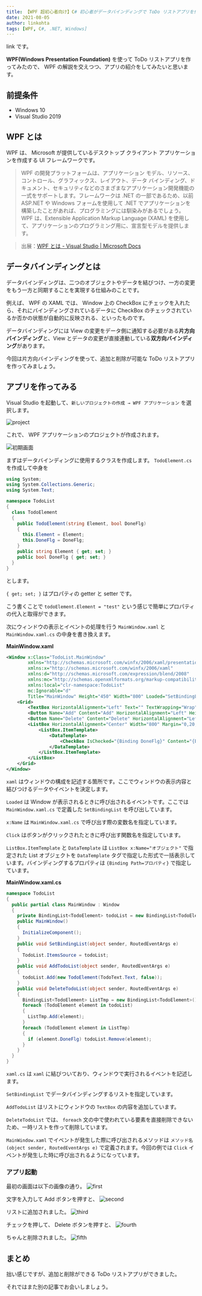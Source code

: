 ```yaml
---
title: 【WPF 超初心者向け】C# 初心者がデータバインディングで ToDo リストアプリを作ってみる
date: 2021-08-05
author: linkohta
tags: [WPF, C#, .NET, Windows]
---
```


link です。

**WPF(Windows Presentation Foundation)** を使って ToDo リストアプリを作ってみたので、 WPF の解説を交えつつ、アプリの紹介をしてみたいと思います。

## 前提条件

- Windows 10
- Visual Studio 2019

## WPF とは

WPF は、 Microsoft が提供しているデスクトップ クライアント アプリケーションを作成する UI フレームワークです。

>WPF の開発プラットフォームは、アプリケーション モデル、リソース、コントロール、グラフィックス、レイアウト、データ バインディング、ドキュメント、セキュリティなどのさまざまなアプリケーション開発機能の一式をサポートします。フレームワークは .NET の一部であるため、以前 ASP.NET や Windows フォームを使用して .NET でアプリケーションを構築したことがあれば、プログラミングには馴染みがあるでしょう。 WPF は、Extensible Application Markup Language (XAML) を使用して、アプリケーションのプログラミング用に、宣言型モデルを提供します。

>出展：[WPF とは - Visual Studio | Microsoft Docs](https://docs.microsoft.com/ja-jp/visualstudio/designers/getting-started-with-wpf?view=vs-2019)

## データバインディングとは

データバインディングは、二つのオブジェクトやデータを結びつけ、一方の変更をもう一方と同期することを実現する仕組みのことです。

例えば、 WPF の XAML では、 Window 上の CheckBox にチェックを入れたら、それにバインディングされているデータに CheckBox のチェックされているか否かの状態が自動的に反映される、といったものです。

データバインディングには View の変更をデータ側に通知する必要がある**片方向バインディング**と、View とデータの変更が直接連動している**双方向バインディング**があります。

今回は片方向バインディングを使って、追加と削除が可能な ToDo リストアプリを作ってみましょう。

## アプリを作ってみる

Visual Studio を起動して、`新しいプロジェクトの作成 → WPF アプリケーション` を選択します。

![project](images/todo-databinding-1.png)

これで、 WPF アプリケーションのプロジェクトが作成されます。

![初期画面](images/todo-databinding-2.png)

まずはデータバインディングに使用するクラスを作成します。 `TodoElement.cs` を作成して中身を
```cs
using System;
using System.Collections.Generic;
using System.Text;

namespace TodoList
{
  class TodoElement
  {
    public TodoElement(string Element, bool DoneFlg)
    {
      this.Element = Element;
      this.DoneFlg = DoneFlg;
    }
    public string Element { get; set; }
    public bool DoneFlg { get; set; }
  }
}
```
とします。

`{ get; set; }` はプロパティの getter と setter です。

こう書くことで `todoElement.Element = "test"` という感じで簡単にプロパティの代入と取得ができます。

次にウィンドウの表示とイベントの処理を行う `MainWindow.xaml` と `MainWindow.xaml.cs` の中身を書き換えます。

**MainWindow.xaml**
```xml
<Window x:Class="TodoList.MainWindow"
        xmlns="http://schemas.microsoft.com/winfx/2006/xaml/presentation"
        xmlns:x="http://schemas.microsoft.com/winfx/2006/xaml"
        xmlns:d="http://schemas.microsoft.com/expression/blend/2008"
        xmlns:mc="http://schemas.openxmlformats.org/markup-compatibility/2006"
        xmlns:local="clr-namespace:TodoList"
        mc:Ignorable="d"
        Title="MainWindow" Height="450" Width="800" Loaded="SetBindingList">
    <Grid>
        <TextBox HorizontalAlignment="Left" Text="" TextWrapping="Wrap" VerticalAlignment="Top" Width="630" Height="20" x:Name="TodoText"/>
        <Button Name="Add" Content="Add" HorizontalAlignment="Left" Height="20" Margin="630,0,0,0" VerticalAlignment="Top" Width="85" Click="AddTodoList"/>
        <Button Name="Delete" Content="Delete" HorizontalAlignment="Left" Height="20" Margin="716,0,0,0" VerticalAlignment="Top" Width="85" Click="DeleteTodoList"/>
        <ListBox HorizontalAlignment="Center" Width="800" Margin="0,20,0,0" x:Name="TodoList">
            <ListBox.ItemTemplate>
                <DataTemplate>
                    <CheckBox IsChecked="{Binding DoneFlg}" Content="{Binding Element}" />
                </DataTemplate>
            </ListBox.ItemTemplate>
        </ListBox>
    </Grid>
</Window>
```

`xaml` はウィンドウの構成を記述する箇所です。ここでウィンドウの表示内容と結びつけるデータやイベントを決定します。

`Loaded` は Window が表示されるときに呼び出されるイベントです。ここでは `MainWindow.xaml.cs` で定義した `SetBindingList` を呼び出しています。

`x:Name` は `MainWindow.xaml.cs` で呼び出す際の変数名を指定しています。

`Click` はボタンがクリックされたときに呼び出す関数名を指定しています。

`ListBox.ItemTemplate` と `DataTemplate` は `ListBox x:Name="オブジェクト"` で指定された List オブジェクトを `DataTemplate` タグで指定した形式で一括表示しています。バインディングするプロパティは `{Binding Path=プロパティ}` で指定しています。

**MainWindow.xaml.cs**
```cs
namespace TodoList
{
  public partial class MainWindow : Window
  {
    private BindingList<TodoElement> todoList = new BindingList<TodoElement>();
    public MainWindow()
    {
      InitializeComponent();
    }
    public void SetBindingList(object sender, RoutedEventArgs e)
    {
      TodoList.ItemsSource = todoList;
    }
    public void AddTodoList(object sender, RoutedEventArgs e)
    {
      todoList.Add(new TodoElement(TodoText.Text, false));
    }
    public void DeleteTodoList(object sender, RoutedEventArgs e)
    {
      BindingList<TodoElement> ListTmp = new BindingList<TodoElement>();
      foreach (TodoElement element in todoList)
      {
        ListTmp.Add(element);
      }
      foreach (TodoElement element in ListTmp)
      {
        if (element.DoneFlg) todoList.Remove(element);
      }
    }
  }
}
```

`xaml.cs` は `xaml` に結びついており、ウィンドウで実行されるイベントを記述します。

`SetBindingList` でデータバインディングするリストを指定しています。

`AddTodoList` はリストにウィンドウの `TextBox` の内容を追加しています。

`DeleteTodoList` では、 `foreach` 文の中で使われている要素を直接削除できないため、一時リストを作って削除しています。

`MainWindow.xaml` でイベントが発生した際に呼び出されるメソッドは `メソッド名(object sender, RoutedEventArgs e)` で定義されます。今回の例では `Click` イベントが発生した時に呼び出されるようになっています。

### アプリ起動

最初の画面は以下の画像の通り。
![first](images/todo-databinding-3.png)

文字を入力して Add ボタンを押すと、
![second](images/todo-databinding-4.png)

リストに追加されました。
![third](images/todo-databinding-5.png)

チェックを押して、 Delete ボタンを押すと、
![fourth](images/todo-databinding-6.png)

ちゃんと削除されました。
![fifth](images/todo-databinding-7.png)

## まとめ

拙い感じですが、追加と削除ができる ToDo リストアプリができました。

それではまた別の記事でお会いしましょう。
